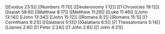 [[Exodus 23:5]]
[[Numbers 11:11]]
[[Deuteronomy 1:12]]
[[1 Chronicles 19:12]]
[[Isaiah 58:6]]
[[Matthew 8:17]]
[[Matthew 11:29]]
[[Luke 11:46]]
[[John 13:14]]
[[John 13:34]]
[[John 15:12]]
[[Romans 8:2]]
[[Romans 15:1]]
[[1 Corinthians 9:21]]
[[Galatians 5:13]]
[[Galatians 6:5]]
[[1 Thessalonians 5:14]]
[[James 2:8]]
[[1 Peter 2:24]]
[[1 John 2:8]]
[[1 John 4:21]]
